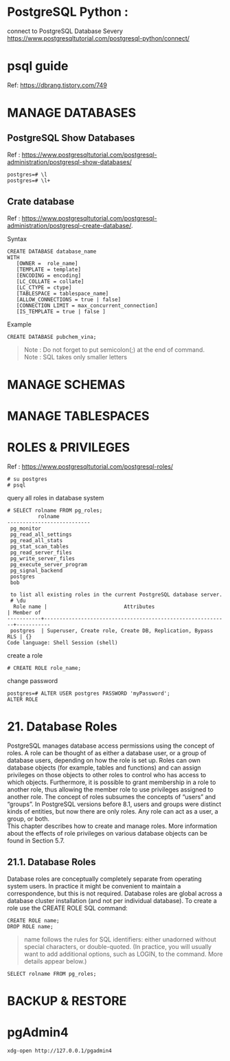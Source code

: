 # PostgreSQL Python : 
connect to PostgreSQL Database Severy
https://www.postgresqltutorial.com/postgresql-python/connect/

# psql guide
Ref: https://dbrang.tistory.com/749

# MANAGE DATABASES
## PostgreSQL Show Databases
Ref : https://www.postgresqltutorial.com/postgresql-administration/postgresql-show-databases/
```
postgres=# \l
postgres=# \l+
```

## Crate database
Ref : https://www.postgresqltutorial.com/postgresql-administration/postgresql-create-database/.    

Syntax
```
CREATE DATABASE database_name
WITH
   [OWNER =  role_name]
   [TEMPLATE = template]
   [ENCODING = encoding]
   [LC_COLLATE = collate]
   [LC_CTYPE = ctype]
   [TABLESPACE = tablespace_name]
   [ALLOW_CONNECTIONS = true | false]
   [CONNECTION LIMIT = max_concurrent_connection]
   [IS_TEMPLATE = true | false ]
```

Example
```
CREATE DATABASE pubchem_vina;
```
> Note : Do not forget to put semicolon(;) at the end of command.  
> Note : SQL takes only smaller letters


# MANAGE SCHEMAS
# MANAGE TABLESPACES
# ROLES & PRIVILEGES



Ref : https://www.postgresqltutorial.com/postgresql-roles/  

```
# su postgres
# psql
```

query all roles in database system
```
# SELECT rolname FROM pg_roles;
          rolname
---------------------------
 pg_monitor
 pg_read_all_settings
 pg_read_all_stats
 pg_stat_scan_tables
 pg_read_server_files
 pg_write_server_files
 pg_execute_server_program
 pg_signal_backend
 postgres
 bob
 
 to list all existing roles in the current PostgreSQL database server.
 # \du
  Role name |                         Attributes                         | Member of
-----------+------------------------------------------------------------+-----------
 postgres  | Superuser, Create role, Create DB, Replication, Bypass RLS | {}
Code language: Shell Session (shell)

```
create a role
```
# CREATE ROLE role_name;

```
change password
```
postgres=# ALTER USER postgres PASSWORD 'myPassword';
ALTER ROLE
```
# 21. Database Roles
PostgreSQL manages database access permissions using the concept of roles. A role can be thought of
as either a database user, or a group of database users, depending on how the role is set up. Roles can
own database objects (for example, tables and functions) and can assign privileges on those objects to
other roles to control who has access to which objects. Furthermore, it is possible to grant membership
in a role to another role, thus allowing the member role to use privileges assigned to another role.
The concept of roles subsumes the concepts of “users” and “groups”. In PostgreSQL versions before
8.1, users and groups were distinct kinds of entities, but now there are only roles. Any role can act
as a user, a group, or both.  
This chapter describes how to create and manage roles. More information about the effects of role
privileges on various database objects can be found in Section 5.7.  

## 21.1. Database Roles
Database roles are conceptually completely separate from operating system users. In practice it might
be convenient to maintain a correspondence, but this is not required. Database roles are global across
a database cluster installation (and not per individual database). To create a role use the CREATE
ROLE SQL command:

```
CREATE ROLE name;
DROP ROLE name;
```
> name follows the rules for SQL identifiers: either unadorned without special characters, or double-quoted. (In practice, you will usually want to add additional options, such as LOGIN, to the command. More details appear below.)


```
SELECT rolname FROM pg_roles;
```

# BACKUP & RESTORE


# pgAdmin4
```
xdg-open http://127.0.0.1/pgadmin4
```
